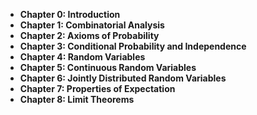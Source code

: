 - **Chapter 0: Introduction**
- **Chapter 1: Combinatorial Analysis**
- **Chapter 2: Axioms of Probability**
- **Chapter 3: Conditional Probability and Independence**
- **Chapter 4: Random Variables**
- **Chapter 5: Continuous Random Variables**
- **Chapter 6: Jointly Distributed Random Variables**
- **Chapter 7: Properties of Expectation**
- **Chapter 8: Limit Theorems**
